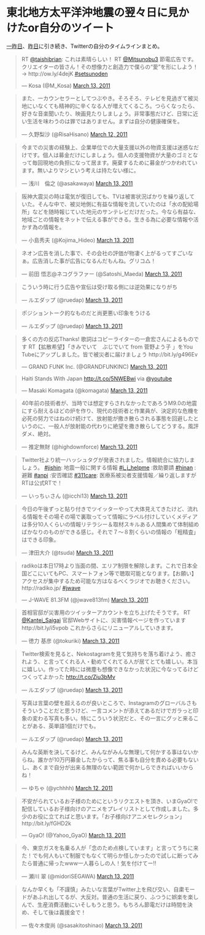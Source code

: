 # <span>東北地方太平洋沖地震の</span><span>翌々日に見かけたor自分のツイート</span>

[一昨日](/2011/03/11/japan-earthquake-311)、[昨日](/2011/03/12/japan-earthquake-311)に引き続き、Twitterの自分のタイムラインまとめ。
<!-- READMORE -->

<blockquote class="twitter-tweet"><p>RT <a href="https://twitter.com/taishibrian">@taishibrian</a>: これは素晴らしい！ RT <a href="https://twitter.com/Mitsunobu3">@Mitsunobu3</a> 節電広告です。クリエイターの皆さん！その想像力と創造力で僕らの“愛”を形にしよう！→ http://ow.ly/4dejK <a href="https://twitter.com/search?q=%23setsunoden&amp;src=hash">#setsunoden</a></p>&mdash; Kosa (@M_Kosa) <a href="https://twitter.com/M_Kosa/statuses/46750926454792193">March 13, 2011</a></blockquote>

<blockquote class="twitter-tweet"><p>また、一カウンセラーとしてつぶやき。そろそろ、テレビを見過ぎて被災地にいなくても精神的に辛くなる人が増えてくるころ。つらくなったら、好きな音楽聞いたり、映画見たりしましょう。非常事態だけど、日常に近い生活を味わうのは罪ではありません。まずは自分の健康確保を。</p>&mdash; 久野梨沙 (@RisaHisano) <a href="https://twitter.com/RisaHisano/statuses/46573408460357632">March 12, 2011</a></blockquote>

<blockquote class="twitter-tweet"><p>今までの災害の経験上、企業単位での大量支援以外の物資支援は迷惑なだけです。個人は募金だけにしましょう。個人の支援物資が大量のゴミとなって毎回現地の負担になって居ます。廃棄するために募金がつかわれています。無いよりマシという考えは持たない様に。</p>&mdash; 浅川　倫之 (@asakawaya) <a href="https://twitter.com/asakawaya/statuses/46737260640616448">March 13, 2011</a></blockquote>

<blockquote class="twitter-tweet"><p>阪神大震災の時は電気が復旧しても、TVは被害状況ばかりを繰り返していた。そんな中で、被災地側に有益な情報を流していたのは「水の配給場所」などを随時報じていた地元のサンテレビだけだった。今なら有益な、地域ごとの情報をネットで伝える事ができる。生きる為に必要な情報や活かす為の情報を。</p>&mdash; 小島秀夫 (@Kojima_Hideo) <a href="https://twitter.com/Kojima_Hideo/statuses/46775378970288128">March 13, 2011</a></blockquote>

<blockquote class="twitter-tweet"><p>ネオン広告を消した事で、その会社の評価が物凄く上がるってすごいなぁ。広告消した事が広告になるんだもんね。グリコ△！</p>&mdash; 前田 悟志@ネコグラファー (@Satoshi_Maeda) <a href="https://twitter.com/Satoshi_Maeda/statuses/46784358299869184">March 13, 2011</a></blockquote>

<blockquote class="twitter-tweet"><p>こういう時に行う広告や宣伝は受け取る側には逆効果になりがち</p>&mdash; ルエダップ (@ruedap) <a href="https://twitter.com/ruedap/statuses/46789349601312768">March 13, 2011</a></blockquote>

<blockquote class="twitter-tweet"><p>ポジショントーク的なものだと尚更悪い印象をうける</p>&mdash; ルエダップ (@ruedap) <a href="https://twitter.com/ruedap/statuses/46789919619817472">March 13, 2011</a></blockquote>

<blockquote class="twitter-tweet"><p>多くの方の反応Thanks! 歌詞はコピーライターの一倉宏さんによるものです RT【拡散希望】「きみでいて　ぶじでいて from 菅野よう子 」をYou Tubeにアップしました。皆で被災者に届けましょう http://bit.ly/g496Ev</p>&mdash; GRAND FUNK Inc. (@GRANDFUNKINC) <a href="https://twitter.com/GRANDFUNKINC/statuses/46779189969420288">March 13, 2011</a></blockquote>

<blockquote class="twitter-tweet"><p>Haiti Stands With Japan <a href="http://t.co/5NWEBwi">http://t.co/5NWEBwi</a> via <a href="https://twitter.com/YouTube">@youtube</a></p>&mdash; Masaki Komagata (@komagata) <a href="https://twitter.com/komagata/statuses/46790907948826624">March 13, 2011</a></blockquote>

<blockquote class="twitter-tweet"><p>40年前の技術者が、当時では想定すらされなかったであろうM9.0の地震にすら耐えるほどの炉を作り、現代の技術者と作業員が、決定的な危機を必死の努力ではねのけ続けて、放射能が撒き散らされる事態を回避したというのに、一般人が放射能の代わりに絶望を撒き散らしてどうする。風評ダメ、絶対。</p>&mdash; 推定無財 (@highdownforce) <a href="https://twitter.com/highdownforce/statuses/46777890590826496">March 13, 2011</a></blockquote>

<blockquote class="twitter-tweet"><p>Twitter社より統一ハッシュタグが発表されました。情報統合に協力しましょう。 <a href="https://twitter.com/search?q=%23jishin&amp;src=hash">#jishin</a>: 地震一般に関する情報 <a href="https://twitter.com/search?q=%23j_j_helpme&amp;src=hash">#j_j_helpme</a> :救助要請 <a href="https://twitter.com/search?q=%23hinan&amp;src=hash">#hinan</a> :避難 <a href="https://twitter.com/search?q=%23anpi&amp;src=hash">#anpi</a> :安否確認 <a href="https://twitter.com/search?q=%23311care&amp;src=hash">#311care</a>: 医療系被災者支援情報／繰り返しますがRTは公式RTで！</p>&mdash; いっちぃさん (@icchi13) <a href="https://twitter.com/icchi13/statuses/46778687659589634">March 13, 2011</a></blockquote>

<blockquote class="twitter-tweet"><p>今日の午後ずっと貼り付きでツイッターやって大体見えてきたけど、流れる情報をその場その場で裏取ってって情報にラベル付けしていくメディアは多分10人くらいの情報リテラシー＆取材スキルある人間集めて体制組めばかなりのものができる感じ。それで７～８割くらいの情報の「粗精査」はできる印象。</p>&mdash; 津田大介 (@tsuda) <a href="https://twitter.com/tsuda/statuses/46836775007690752">March 13, 2011</a></blockquote>

<blockquote class="twitter-tweet"><p>radikoは本日17時より当面の間、エリア制限を解除します。これで日本全国どこにいてもPC、スマートフォン等で聴取可能となります。【お願い】アクセスが集中するため可能な方はなるべくラジオでお聴きください。 http://radiko.jp/ <a href="https://twitter.com/search?q=%23jwave&amp;src=hash">#jwave</a></p>&mdash; J-WAVE 81.3FM (@jwave813fm) <a href="https://twitter.com/jwave813fm/statuses/46846670394228736">March 13, 2011</a></blockquote>

<blockquote class="twitter-tweet"><p>首相官邸が災害用のツイッターアカウントを立ち上げたそうです。 RT <a href="https://twitter.com/Kantei_Saigai">@Kantei_Saigai</a> 官邸Webサイトに、災害情報ページを作っていますhttp://bit.ly/i5vpob これからさらにリニューアルしていきます。</p>&mdash; 徳力 基彦 (@tokuriki) <a href="https://twitter.com/tokuriki/statuses/46872664886874112">March 13, 2011</a></blockquote>

<blockquote class="twitter-tweet"><p>Twitter検索を見ると、Nekostagramを見て気持ちを落ち着けよう、癒されよう、と言ってくれる人・勧めてくれてる人が居てとても嬉しい。本当に嬉しい。作ってた時には微塵も想像できなかった状況に今なってるけどつくってよかった <a href="http://t.co/Ziu3bMv">http://t.co/Ziu3bMv</a></p>&mdash; ルエダップ (@ruedap) <a href="https://twitter.com/ruedap/statuses/46902828823871488">March 13, 2011</a></blockquote>

<blockquote class="twitter-tweet"><p>写真は言葉の壁を超えるのが良いところで、Instagramのグローバルさもそういうことだと思うけど、一言コメントが添えてあるだけでガラっと印象の変わる写真も多い。特にこういう状況だと、その一言にグッと来ることがある、英単語1個だけでも。</p>&mdash; ルエダップ (@ruedap) <a href="https://twitter.com/ruedap/statuses/46905875268513792">March 13, 2011</a></blockquote>

<blockquote class="twitter-tweet"><p>みんな英断を決してるけど、みんながみんな無理して何かする事はないからね。誰かが10万円募金したからって、焦る事も自分を責める必要もないし、あくまで自分が出来る無理のない範囲で何かしらできればいいからね！</p>&mdash; ゆちゃ (@ychhhh) <a href="https://twitter.com/ychhhh/statuses/46570666044030976">March 12, 2011</a></blockquote>

<blockquote class="twitter-tweet"><p>不安がられているお子様のためにというリクエストを頂き、いまGyaO!で配信しているお子様向けのアニメをプレイリストとして作成しました。多少のお役に立てればと思います。「お子様向けアニメセレクション」http://bit.ly/fGHD2k</p>&mdash; GyaO! (@Yahoo_GyaO) <a href="https://twitter.com/Yahoo_GyaO/statuses/46820240167931904">March 13, 2011</a></blockquote>

<blockquote class="twitter-tweet"><p>今、東京ガスを名乗る人が「念のため点検しています」と言ってうちに来た！でも何人もいて制服でもなくて明らか怪しかったので試しに断ってみたら普通に帰ったwww一人暮らしの人！気を付けてー‼</p>&mdash; 瀬川 翠 (@midoriSEGAWA) <a href="https://twitter.com/midoriSEGAWA/statuses/46891563967725568">March 13, 2011</a></blockquote>

<blockquote class="twitter-tweet"><p>なんか早くも「不謹慎」みたいな言葉がTwitter上を飛び交い、自粛モードがあふれ出してるが、大反対。普通の生活に戻り、ふつうに娯楽を楽しんで、生産消費活動にいそしもうと思う。もちろん節電だけは時間を決め、そして後は義援金で！　</p>&mdash; 佐々木俊尚 (@sasakitoshinao) <a href="https://twitter.com/sasakitoshinao/statuses/46911538937868288">March 13, 2011</a></blockquote>
<script async src="//platform.twitter.com/widgets.js" charset="utf-8"></script>
